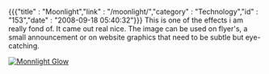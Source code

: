 {{{"title" : "Moonlight","link" : "/moonlight/","category" : "Technology","id" : "153","date" : "2008-09-18 05:40:32"}}}
This is one of the effects i am really fond of. It came out real nice. The image can be used on flyer's, a small announcement or on website graphics that need to be subtle but eye-catching.

[![](/img/upload/moonlight.jpg "Monnlight Glow")](/img/upload/moonlight.jpg)